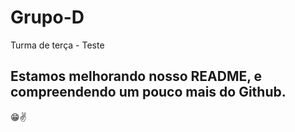 # Grupo-D
Turma de terça - Teste

## Estamos melhorando nosso README, e compreendendo um pouco mais do Github.
😁✌
